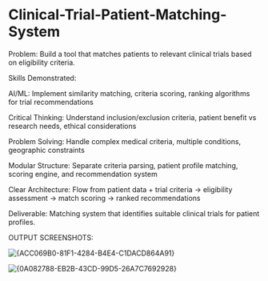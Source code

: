# Clinical-Trial-Patient-Matching-System

Problem: Build a tool that matches patients to relevant clinical trials based on eligibility criteria.

Skills Demonstrated:

AI/ML: Implement similarity matching, criteria scoring, ranking algorithms for trial recommendations

Critical Thinking: Understand inclusion/exclusion criteria, patient benefit vs research needs, ethical considerations

Problem Solving: Handle complex medical criteria, multiple conditions, geographic constraints

Modular Structure: Separate criteria parsing, patient profile matching, scoring engine, and recommendation system

Clear Architecture: Flow from patient data + trial criteria → eligibility assessment → match scoring → ranked recommendations

Deliverable: Matching system that identifies suitable clinical trials for patient profiles.

 OUTPUT SCREENSHOTS:
 
 ![{ACC069B0-81F1-4284-B4E4-C1DACD864A91}](https://github.com/user-attachments/assets/96314a5c-035c-4b5e-bf7c-193bcb756e84)

 ![{0A082788-EB2B-43CD-99D5-26A7C7692928}](https://github.com/user-attachments/assets/e0516701-f8e6-4bf6-803f-2f6b9c450c9c)

